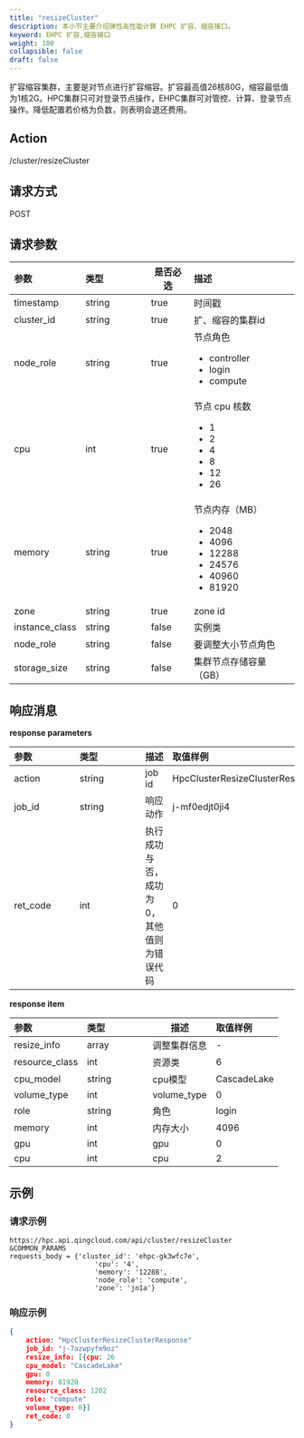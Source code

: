 ```yaml
---
title: "resizeCluster"
description: 本小节主要介绍弹性高性能计算 EHPC 扩容、缩容接口。 
keyword: EHPC 扩容,缩容接口
weight: 100
collapsible: false
draft: false
---
```


扩容缩容集群，主要是对节点进行扩容缩容。扩容最高值26核80G，缩容最低值为1核2G。HPC集群只可对登录节点操作，EHPC集群可对管控、计算、登录节点操作。降低配置若价格为负数，则表明会退还费用。

## Action

/cluster/resizeCluster

## 请求方式

POST

## 请求参数

| <span style="display:inline-block;width:100px">参数</span> | <span style="display:inline-block;width:100px">类型</span> | 是否必选 | 描述                                                         |
| :--------------------------------------------------------- | :--------------------------------------------------------- | -------- | :----------------------------------------------------------- |
| timestamp                                                  | string                                                     | true     | 时间戳                                                       |
| cluster_id                                                 | string                                                     | true     | 扩、缩容的集群id                                             |
| node_role                                                  | string                                                     | true     | 节点角色<ul><li>controller</li><li>login</li><li>compute</li></ul> |
| cpu                                                        | int                                                        | true     | 节点 cpu 核数<ul><li>1</li><li>2</li><li>4</li><li>8</li><li>12</li><li>26</li></ul> |
| memory                                                     | string                                                     | true     | 节点内存（MB）<ul><li>2048</li><li>4096</li><li>12288</li><li>24576</li><li>40960</li><li>81920</li></ul> |
| zone                                                       | string                                                     | true     | zone id                                                      |
| instance_class                                             | string                                                     | false    | 实例类                                                       |
| node_role                                                  | string                                                     | false    | 要调整大小节点角色                                           |
| storage_size                                               | string                                                     | false    | 集群节点存储容量（GB）                                       |

## 响应消息

**response parameters**

| <span style="display:inline-block;width:100px">参数</span> | <span style="display:inline-block;width:100px">类型</span> | 描述                                       | 取值样例                        |
| :--------------------------------------------------------- | :--------------------------------------------------------- | ------------------------------------------ | :------------------------------ |
| action                                                     | string                                                     | job id                                     | HpcClusterResizeClusterResponse |
| job_id                                                     | string                                                     | 响应动作                                   | j-mf0edjt0ji4                   |
| ret_code                                                   | int                                                        | 执行成功与否，成功为 0，其他值则为错误代码 | 0                               |

**response item**

| <span style="display:inline-block;width:100px">参数</span> | <span style="display:inline-block;width:100px">类型</span> | 描述         | 取值样例    |
| :--------------------------------------------------------- | :--------------------------------------------------------- | ------------ | :---------- |
| resize_info                                                | array                                                      | 调整集群信息 | -           |
| resource_class                                             | int                                                        | 资源类       | 6           |
| cpu_model                                                  | string                                                     | cpu模型      | CascadeLake |
| volume_type                                                | int                                                        | volume_type  | 0           |
| role                                                       | string                                                     | 角色         | login       |
| memory                                                     | int                                                        | 内存大小     | 4096        |
| gpu                                                        | int                                                        | gpu          | 0           |
| cpu                                                        | int                                                        | cpu          | 2           |

## 示例

### 请求示例

```url
https://hpc.api.qingcloud.com/api/cluster/resizeCluster
&COMMON_PARAMS
requests_body = {'cluster_id': 'ehpc-gk3wfc7e',
                     'cpu': '4',
                     'memory': '12288',
                     'node_role': 'compute',
                     'zone': 'jn1a'}
```

### 响应示例

```json
{
	action: "HpcClusterResizeClusterResponse"
	job_id: "j-7azwpyfm9oz"
	resize_info: [{cpu: 26
	cpu_model: "CascadeLake"
	gpu: 0
	memory: 81920
	resource_class: 1202
	role: "compute"
	volume_type: 0}]
	ret_code: 0
}
```
